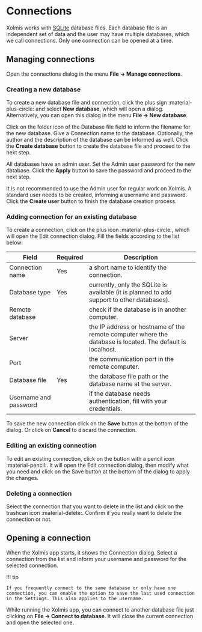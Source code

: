 # Connections

Xolmis works with [SQLite](http://www.sqlite.org) database files. Each database file is an independent set of data and the user may have multiple databases, which we call connections. Only one connection can be opened at a time.

## Managing connections

Open the connections dialog in the menu **File → Manage connections**.

### Creating a new database

To create a new database file and connection, click the plus sign :material-plus-circle: and select **New database**, which will open a dialog. Alternatively, you can open this dialog in the menu **File → New database**.

Click on the folder icon of the Database file field to inform the filename for the new database. Give a Connection name to the database. Optionally, the author and the description of the database can be informed as well. Click the **Create database** button to create the database file and proceed to the next step.

All databases have an admin user. Set the Admin user password for the new database. Click the **Apply** button to save the password and proceed to the next step.

It is not recommended to use the Admin user for regular work on Xolmis. A standard user needs to be created, informing a username and password. Click the **Create user** button to finish the database creation process.

### Adding connection for an existing database

To create a connection, click on the plus icon :material-plus-circle:, which will open the Edit connection dialog. Fill the fields according to the list below:

Field | Required | Description
--- | --- | ---
Connection name | Yes | a short name to identify the connection.
Database type | Yes | currently, only the SQLite is available (it is planned to add support to other databases).
Remote database | | check if the database is in another computer.
Server | | the IP address or hostname of the remote computer where the database is located. The default is localhost.
Port | | the communication port in the remote computer.
Database file | Yes | the database file path or the database name at the server.
Username and password | | if the database needs authentication, fill with your credentials.

To save the new connection click on the **Save** button at the bottom of the dialog. Or click on **Cancel** to discard the connection.

### Editing an existing connection

To edit an existing connection, click on the button with a pencil icon :material-pencil:. It will open the Edit connection dialog, then modify what you need and click on the Save button at the bottom of the dialog to apply the changes.

### Deleting a connection

Select the connection that you want to delete in the list and click on the trashcan icon :material-delete:. Confirm if you really want to delete the connection or not.

## Opening a connection

When the Xolmis app starts, it shows the Connection dialog. Select a connection from the list and inform your username and password for the selected connection.

!!! tip

    If you frequently connect to the same database or only have one connection, you can enable the option to save the last used connection in the Settings. This also applies to the username.

While running the Xolmis app, you can connect to another database file just clicking on **File → Connect to database**. It will close the current connection and open the selected one.
